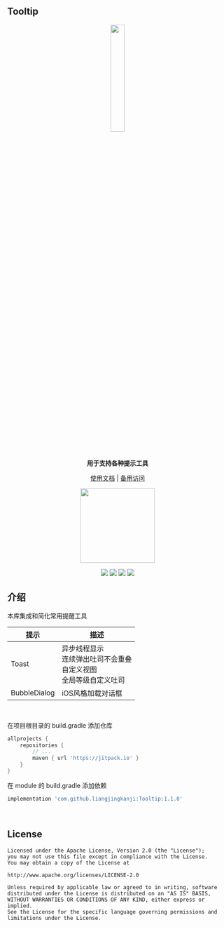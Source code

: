 ## Tooltip

<p align="center"><img src="https://i.imgur.com/HTSYi1S.png" width="25%"/></p>

<p align="center"><strong>用于支持各种提示工具</strong></p>

<p align="center"><a href="http://liangjingkanji.github.io/Tooltip/">使用文档</a> | <a href="https://coding-pages-bucket-3558162-8706000-16649-587727-1252757332.cos-website.ap-shanghai.myqcloud.com/">备用访问</a></p>

<p align="center"><img src="https://i.imgur.com/ryI7veS.jpg" width="170"/></p>

<p align="center">
<a href="https://jitpack.io/#liangjingkanji/Tooltip"><img src="https://jitpack.io/v/liangjingkanji/Tooltip.svg"/></a>
<img src="https://img.shields.io/badge/language-kotlin-orange.svg"/>
<img src="https://img.shields.io/badge/license-Apache-blue"/>
<a href="https://jq.qq.com/?_wv=1027&k=vWsXSNBJ"><img src="https://img.shields.io/badge/QQ群-752854893-blue"/></a>
</p>



## 介绍

本库集成和简化常用提醒工具

| 提示         | 描述                                                         |
| ------------ | ------------------------------------------------------------ |
| Toast        | 异步线程显示<br />连续弹出吐司不会重叠<br />自定义视图<br />全局等级自定义吐司 |
| BubbleDialog | iOS风格加载对话框                                            |



<br>

在项目根目录的 build.gradle 添加仓库

```groovy
allprojects {
    repositories {
        // ...
        maven { url 'https://jitpack.io' }
    }
}
```

在 module 的 build.gradle 添加依赖

```groovy
implementation 'com.github.liangjingkanji:Tooltip:1.1.0'
```

<br>

## License

```
Licensed under the Apache License, Version 2.0 (the "License");
you may not use this file except in compliance with the License.
You may obtain a copy of the License at

http://www.apache.org/licenses/LICENSE-2.0

Unless required by applicable law or agreed to in writing, software
distributed under the License is distributed on an "AS IS" BASIS,
WITHOUT WARRANTIES OR CONDITIONS OF ANY KIND, either express or implied.
See the License for the specific language governing permissions and
limitations under the License.
```

